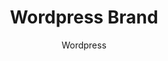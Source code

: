 ---
title: Wordpress Brand
link: https://wordpress.org/about/logos/
author: Wordpress
type: Brand Guidelines
tags: 
- brand
---